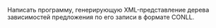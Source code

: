 Написать программу, генерирующую XML-представление дерева зависимостей предложения по его записи в формате CONLL.
